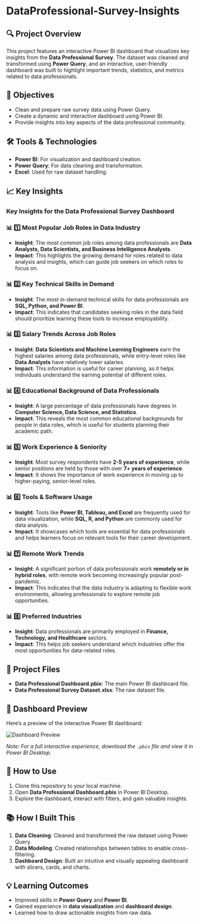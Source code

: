 # DataProfessional-Survey-Insights

## 🔍 **Project Overview**  
This project features an interactive Power BI dashboard that visualizes key insights from the **Data Professional Survey**. The dataset was cleaned and transformed using **Power Query**, and an interactive, user-friendly dashboard was built to highlight important trends, statistics, and metrics related to data professionals.  

## 🎯 **Objectives**  
- Clean and prepare raw survey data using Power Query.  
- Create a dynamic and interactive dashboard using Power BI.  
- Provide insights into key aspects of the data professional community.  

## 🛠️ **Tools & Technologies**  
- **Power BI**: For visualization and dashboard creation.  
- **Power Query**: For data cleaning and transformation.  
- **Excel**: Used for raw dataset handling.  

## 📈 **Key Insights**  
### **Key Insights for the Data Professional Survey Dashboard**  

### 📊 **1️⃣ Most Popular Job Roles in Data Industry**
- **Insight**: The most common job roles among data professionals are **Data Analysts, Data Scientists, and Business Intelligence Analysts**.  
- **Impact**: This highlights the growing demand for roles related to data analysis and insights, which can guide job seekers on which roles to focus on.  

### 📊 **2️⃣ Key Technical Skills in Demand**
- **Insight**: The most in-demand technical skills for data professionals are **SQL, Python, and Power BI**.  
- **Impact**: This indicates that candidates seeking roles in the data field should prioritize learning these tools to increase employability.  

### 📊 **3️⃣ Salary Trends Across Job Roles**
- **Insight**: **Data Scientists and Machine Learning Engineers** earn the highest salaries among data professionals, while entry-level roles like **Data Analysts** have relatively lower salaries.  
- **Impact**: This information is useful for career planning, as it helps individuals understand the earning potential of different roles.  

### 📊 **4️⃣ Educational Background of Data Professionals**
- **Insight**: A large percentage of data professionals have degrees in **Computer Science, Data Science, and Statistics**.  
- **Impact**: This reveals the most common educational backgrounds for people in data roles, which is useful for students planning their academic path.  

### 📊 **5️⃣ Work Experience & Seniority**
- **Insight**: Most survey respondents have **2-5 years of experience**, while senior positions are held by those with over **7+ years of experience**.  
- **Impact**: It shows the importance of work experience in moving up to higher-paying, senior-level roles.  

### 📊 **6️⃣ Tools & Software Usage**
- **Insight**: Tools like **Power BI, Tableau, and Excel** are frequently used for data visualization, while **SQL, R, and Python** are commonly used for data analysis.  
- **Impact**: It showcases which tools are essential for data professionals and helps learners focus on relevant tools for their career development.  

### 📊 **7️⃣ Remote Work Trends**
- **Insight**: A significant portion of data professionals work **remotely or in hybrid roles**, with remote work becoming increasingly popular post-pandemic.  
- **Impact**: This indicates that the data industry is adapting to flexible work environments, allowing professionals to explore remote job opportunities.  

### 📊 **8️⃣ Preferred Industries**
- **Insight**: Data professionals are primarily employed in **Finance, Technology, and Healthcare** sectors.  
- **Impact**: This helps job seekers understand which industries offer the most opportunities for data-related roles.  

## 📁 **Project Files**  
- **Data Professional Dashboard.pbix**: The main Power BI dashboard file.  
- **Data Professional Survey Dataset.xlsx**: The raw dataset file.  

## 📸 **Dashboard Preview**  
Here’s a preview of the interactive Power BI dashboard:  

![Dashboard Preview](images/dashboard-preview.png)  

*Note: For a full interactive experience, download the `.pbix` file and view it in Power BI Desktop.* 

## 🚀 **How to Use**  
1. Clone this repository to your local machine.  
2. Open **Data Professional Dashboard.pbix** in Power BI Desktop.  
3. Explore the dashboard, interact with filters, and gain valuable insights.  

## 📚 **How I Built This**  
1. **Data Cleaning**: Cleaned and transformed the raw dataset using Power Query.  
2. **Data Modeling**: Created relationships between tables to enable cross-filtering.  
3. **Dashboard Design**: Built an intuitive and visually appealing dashboard with slicers, cards, and charts.  

## 💡 **Learning Outcomes**  
- Improved skills in **Power Query** and **Power BI**.  
- Gained experience in **data visualization** and **dashboard design**.  
- Learned how to draw actionable insights from raw data.  

